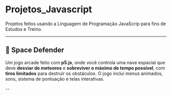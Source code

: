 # Projetos_Javascript
Projetos feitos usando a Linguagem de Programação JavaScrip para fins de Estudos e Treino.

---

## 🚀 Space Defender

Um jogo arcade feito com **p5.js**, onde você controla uma nave espacial que deve **desviar de meteoros** e **sobreviver o máximo de tempo possível**, com **tiros limitados** para destruir os obstáculos. O jogo inclui menus animados, sons, sistema de pontuação e telas interativas.

--
